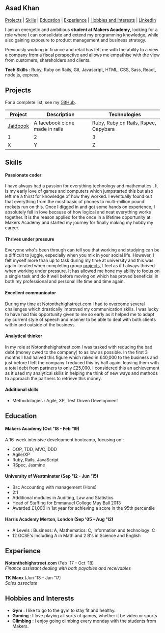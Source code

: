 ## Asad Khan

[Projects](#projects) | [Skills](#skills) | [Education](#education) | [Experience](#experience) | [Hobbies and Interests](#hobbies-and-interests) | [LinkedIn](www.linkedin.com/in/asad-khan-b1924859)

I am an energetic and ambitious **student at Makers Academy**, looking for a role where I can consolidate and extend my programming knowledge, while also gaining exposure to product management and business strategy.

Previously working in finance and retail has left me with the ability to a view a company from a fiscal perspective and allows me empathise with the view from customers, shareholders and clients.

**Tech Skills** : Ruby, Ruby on Rails, Git, Javascript, HTML, CSS, Sass, React, node.js, express, 

## Projects

For a complete list, see my [GitHub](https://github.com/AsadK47?tab=repositoriess).

| Project   | Description | Technologies |
|---        |---         |---           |
| [Jaidbook](https://github.com/AsadK47/Jaidbook)  | A facebook clone made in rails | Ruby, Ruby on Rails, Rspec, Capybara |
| 1 | 2 | 3 |
| X | Y | Z |

## Skills

#### Passionate coder

I have always had a passion for everything technology and mathematics . It is my early love of games and computers which jumpstarted this but also left me a thirst for knowledge of how they worked. I eventually found out that everything from the most basic of phones to multi-million pound rockets run on this. Once I digged in and got some hands on experience, I absolutely fell in love because of how logical and neat everything works together. It is the reason applied for the once in a lifetime opportunity at Makers Academy and started my journey for finally making my hobby my career.

#### Thrives under pressure

Everyone who's been through can tell you that working and studying can be a difficult to juggle, especially when you mix in your social life. However, I felt myself more than up to task during my time at university and this was again iterated when completing group [projects](#projects), I feel as if I always thrived when working under pressure. It has allowed me hone my ability to focus on a single task and do it well before moving on which has proved beneficial in both my professional and personal life time and time again.

#### Excellent communicator

During my time at Notonthehighstreet.com I had to overcome several challenges which drastically improved my communication skills. I was lucky to have had this opportunity given to me so early as it helped me to adapt my current style of speech and manner to be able to deal with both clients within and outside of the business.

#### Analytical thinker

In my role at Notonthehighstreet.com I was tasked with reducing the bad debt (money owed to the company) to as low as possible. In the first 3 months I had halved this figure which raked in £40,000 to the business and just before I left the company I reduced this by half again, leaving them with a total debt from partners to only £25,000. I considered this an achievement as it used my analytical skills in helping me think of new ways and methods to approach the partners to retrieve this money.

#### Additional skills

 - Methodologies : Agile, XP, Test Driven Development 

## Education

#### Makers Academy (Oct '18 - Feb '19)

A 16-week intensive development bootcamp, focusing on :

- OOP, TDD, MVC, DDD
- Agile/XP
- Ruby, Rails, JavaScript
- RSpec, Jasmine

#### University of Westminster (Sep '12 - Jun '15)

- Bsc Accounting with management (Hons)
- 2:1
- Additional modules in Auditing, Law and Statistics
- Head of Staffing for Emmanuel College May Ball 2013
- Awarded £1,000 in 1st year for achieving a score in the 95th percentile 

#### Harris Academy Merton, London (Sep '05 - Aug '12)

- A Levels : Business: A, Mathematics: C, Information and technology: C
- 12 GCSE's Including A in Math and 2 B's in Science and English

## Experience

**Notonthehighstreet.com** (Feb '17 - Oct '18)    
*Finance assistant dealing with both payables and receivables*  

**TK Maxx** (Jun '13 - Jan '17)   
*Sales associate*  

## Hobbies and Interests
- **Gym** : I like to go to the gym to stay fit and healthy.
- **Gaming** : I love playing all sorts of games, whether it be video or sports
- **Climbing** : I enjoy going climbing every monday with the students from Makers.
